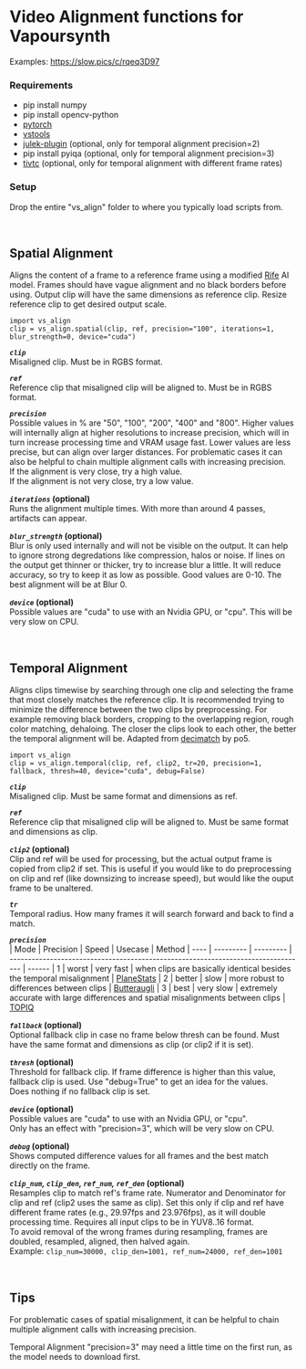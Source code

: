 # Video Alignment functions for Vapoursynth

Examples: https://slow.pics/c/rqeq3D97

### Requirements
* pip install numpy
* pip install opencv-python
* [pytorch](https://pytorch.org/)
* [vstools](https://github.com/Jaded-Encoding-Thaumaturgy/vs-tools)
* [julek-plugin](https://github.com/dnjulek/vapoursynth-julek-plugin) (optional, only for temporal alignment precision=2)
* pip install pyiqa (optional, only for temporal alignment precision=3)
* [tivtc](https://github.com/dubhater/vapoursynth-tivtc) (optional, only for temporal alignment with different frame rates)

### Setup
Drop the entire "vs_align" folder to where you typically load scripts from.

<br />

## Spatial Alignment
Aligns the content of a frame to a reference frame using a modified [Rife](https://github.com/megvii-research/ECCV2022-RIFE) AI model. Frames should have vague alignment and no black borders before using. Output clip will have the same dimensions as reference clip. Resize reference clip to get desired output scale.

    import vs_align
    clip = vs_align.spatial(clip, ref, precision="100", iterations=1, blur_strength=0, device="cuda")

__*`clip`*__  
Misaligned clip. Must be in RGBS format.

__*`ref`*__  
Reference clip that misaligned clip will be aligned to. Must be in RGBS format.

__*`precision`*__  
Possible values in % are "50", "100", "200", "400" and "800". Higher values will internally align at higher resolutions to increase precision, which will in turn increase processing time and VRAM usage fast. Lower values are less precise, but can align over larger distances. For problematic cases it can also be helpful to chain multiple alignment calls with increasing precision.  
If the alignment is very close, try a high value.  
If the alignment is not very close, try a low value.  

__*`iterations`* (optional)__  
Runs the alignment multiple times. With more than around 4 passes, artifacts can appear.

__*`blur_strength`* (optional)__  
Blur is only used internally and will not be visible on the output. It can help to ignore strong degredations like compression, halos or noise. If lines on the output get thinner or thicker, try to increase blur a little. It will reduce accuracy, so try to keep it as low as possible. Good values are 0-10. The best alignment will be at Blur 0. 

__*`device`* (optional)__  
Possible values are "cuda" to use with an Nvidia GPU, or "cpu". This will be very slow on CPU.

<br />

## Temporal Alignment
Aligns clips timewise by searching through one clip and selecting the frame that most closely matches the reference clip. It is recommended trying to minimize the difference between the two clips by preprocessing. For example removing black borders, cropping to the overlapping region, rough color matching, dehaloing. The closer the clips look to each other, the better the temporal alignment will be. Adapted from [decimatch](https://gist.github.com/po5/b6a49662149005922b9127926f96e68b) by po5.

    import vs_align
    clip = vs_align.temporal(clip, ref, clip2, tr=20, precision=1, fallback, thresh=40, device="cuda", debug=False)

__*`clip`*__  
Misaligned clip. Must be same format and dimensions as ref.

__*`ref`*__  
Reference clip that misaligned clip will be aligned to. Must be same format and dimensions as clip.

__*`clip2`* (optional)__  
Clip and ref will be used for processing, but the actual output frame is copied from clip2 if set. This is useful if you would like to do preprocessing on clip and ref (like downsizing to increase speed), but would like the ouput frame to be unaltered.

__*`tr`*__  
Temporal radius. How many frames it will search forward and back to find a match.

__*`precision`*__  
| Mode | Precision | Speed     | Usecase                                                                           | Method
| ---- | --------- | --------- | --------------------------------------------------------------------------------- | ------
| 1    | worst     | very fast | when clips are basically identical besides the temporal misalignment              | [PlaneStats](https://www.vapoursynth.com/doc/functions/video/planestats.html)
| 2    | better    | slow      | more robust to differences between clips                                          | [Butteraugli](https://github.com/dnjulek/vapoursynth-julek-plugin/wiki/Butteraugli)
| 3    | best      | very slow | extremely accurate with large differences and spatial misalignments between clips | [TOPIQ](https://github.com/chaofengc/IQA-PyTorch/tree/main)

__*`fallback`* (optional)__  
Optional fallback clip in case no frame below thresh can be found. Must have the same format and dimensions as clip (or clip2 if it is set).

__*`thresh`* (optional)__  
Threshold for fallback clip. If frame difference is higher than this value, fallback clip is used. Use "debug=True" to get an idea for the values.  
Does nothing if no fallback clip is set.

__*`device`* (optional)__  
Possible values are "cuda" to use with an Nvidia GPU, or "cpu".  
Only has an effect with "precision=3", which will be very slow on CPU.  

__*`debug`* (optional)__  
Shows computed difference values for all frames and the best match directly on the frame.

__*`clip_num`, `clip_den`, `ref_num`, `ref_den`* (optional)__   
Resamples clip to match ref's frame rate. Numerator and Denominator for clip and ref (clip2 uses the same as clip). Set this only if clip and ref have different frame rates (e.g., 29.97fps and 23.976fps), as it will double processing time. Requires all input clips to be in YUV8..16 format.  
To avoid removal of the wrong frames during resampling, frames are doubled, resampled, aligned, then halved again.  
Example: `clip_num=30000, clip_den=1001, ref_num=24000, ref_den=1001`

<br />

## Tips
For problematic cases of spatial misalignment, it can be helpful to chain multiple alignment calls with increasing precision.

Temporal Alignment "precision=3" may need a little time on the first run, as the model needs to download first.
